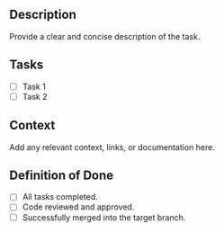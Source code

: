 ## Description
Provide a clear and concise description of the task.

## Tasks
- [ ] Task 1
- [ ] Task 2

## Context
Add any relevant context, links, or documentation here.

## Definition of Done
- [ ] All tasks completed.
- [ ] Code reviewed and approved.
- [ ] Successfully merged into the target branch.